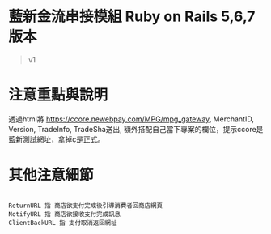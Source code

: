 # 藍新金流串接模組 Ruby on Rails 5,6,7 版本
> v1

# 注意重點與說明
透過html將 https://ccore.newebpay.com/MPG/mpg_gateway, MerchantID, Version, TradeInfo, TradeSha送出, 額外搭配自己當下專案的欄位，提示ccore是藍新測試網址，拿掉c是正式。

# 其他注意細節
```

ReturnURL 指 商店欲支付完成後引導消費者回商店網頁
NotifyURL 指 商店欲接收支付完成訊息 
ClientBackURL 指 支付取消返回網址

```